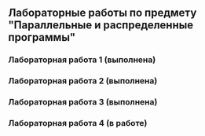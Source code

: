 ## Лабораторные работы по предмету "Параллельные и распределенные программы"

### Лабораторная работа 1 (выполнена)
### Лабораторная работа 2 (выполнена)
### Лабораторная работа 3 (выполнена)
### Лабораторная работа 4 (в работе)


